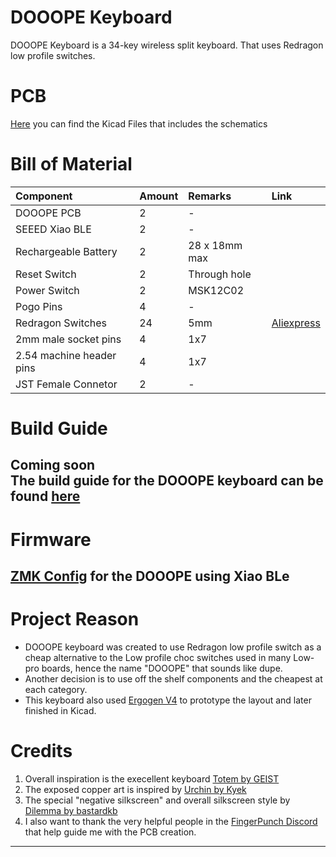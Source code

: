 # DOOOPE Keyboard
DOOOPE Keyboard is a 34-key wireless split keyboard. That uses Redragon low profile switches.

# PCB
[Here](DOOOPE-R2) you can find the Kicad Files that includes the schematics

# Bill of Material
|Component|Amount|Remarks|Link|
|:----|:----|:----|:----|
|DOOOPE PCB|2|-| |
|SEEED Xiao BLE|2|-| |
|Rechargeable Battery|2|28 x 18mm max| |
|Reset Switch|2|Through hole| |
|Power Switch|2|MSK12C02| |
|Pogo Pins|4|-| |
|Redragon Switches|24|5mm|[Aliexpress](https://www.aliexpress.com/item/1005004016701633.html)|
|2mm male socket pins|4|1x7| |
|2.54 machine header pins|4|1x7| |
|JST Female Connetor|2|-| |


# Build Guide
Coming soon <br>
The build guide for the DOOOPE keyboard can be found [here]()
---
# Firmware
[ZMK Config](https://github.com/JQ-C/zmk-config) for the DOOOPE using Xiao BLe
---

# Project Reason
- DOOOPE keyboard was created to use Redragon low profile switch as a cheap alternative to the Low profile choc switches used in many Low-pro boards, hence the name "DOOOPE" that sounds like dupe.
- Another decision is to use off the shelf components and the cheapest at each category.
- This keyboard also used [Ergogen V4]() to prototype the layout and later finished in Kicad.

# Credits
1. Overall inspiration is the execellent keyboard [Totem by GEIST](https://github.com/GEIGEIGEIST/TOTEM)
2. The exposed copper art is inspired by [Urchin by Kyek](https://github.com/duckyb/urchin)
3. The special "negative silkscreen" and overall silkscreen style by [Dilemma by bastardkb](https://github.com/Bastardkb/Dilemma)
4. I also want to thank the very helpful people in the [FingerPunch Discord]() that help guide me with the PCB creation.
---